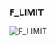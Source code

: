 ### F_LIMIT


![F_LIMIT](https://user-images.githubusercontent.com/116869307/214145324-59fd2e0d-bafb-451f-b64a-7f04f4ec0550.png)

























